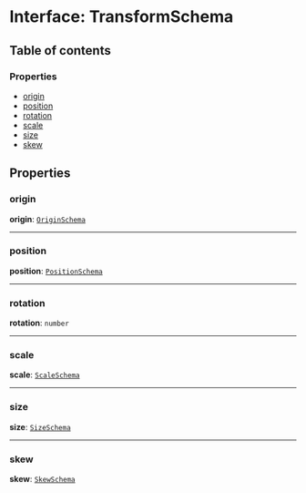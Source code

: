 # Interface: TransformSchema

## Table of contents

### Properties

* [origin](/auto-docs/utils/interfaces/TransformSchema-1.md#origin)
* [position](/auto-docs/utils/interfaces/TransformSchema-1.md#position)
* [rotation](/auto-docs/utils/interfaces/TransformSchema-1.md#rotation)
* [scale](/auto-docs/utils/interfaces/TransformSchema-1.md#scale)
* [size](/auto-docs/utils/interfaces/TransformSchema-1.md#size)
* [skew](/auto-docs/utils/interfaces/TransformSchema-1.md#skew)

## Properties

### origin

**origin**: [`OriginSchema`](/auto-docs/utils/interfaces/OriginSchema.md)

***

### position

**position**: [`PositionSchema`](/auto-docs/utils/interfaces/PositionSchema.md)

***

### rotation

**rotation**: `number`

***

### scale

**scale**: [`ScaleSchema`](/auto-docs/utils/interfaces/ScaleSchema.md)

***

### size

**size**: [`SizeSchema`](/auto-docs/utils/interfaces/SizeSchema-1.md)

***

### skew

**skew**: [`SkewSchema`](/auto-docs/utils/interfaces/SkewSchema.md)
